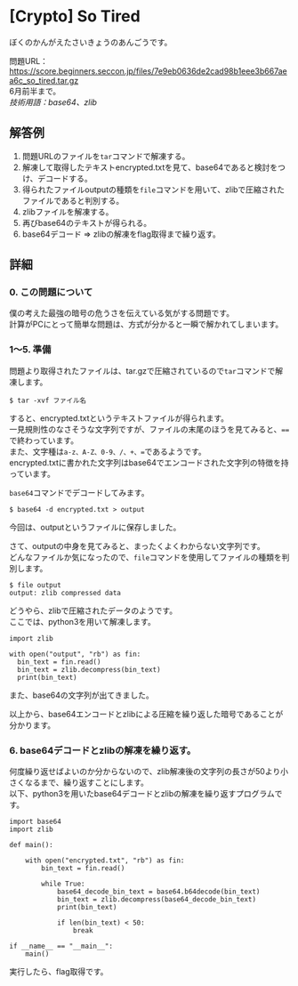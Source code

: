 # [Crypto] So Tired
ぼくのかんがえたさいきょうのあんごうです。

問題URL：https://score.beginners.seccon.jp/files/7e9eb0636de2cad98b1eee3b667aea6c_so_tired.tar.gz  
6月前半まで。  
*技術用語：base64、zlib*

## 解答例
1. 問題URLのファイルを`tar`コマンドで解凍する。
1. 解凍して取得したテキストencrypted.txtを見て、base64であると検討をつけ、デコードする。
1. 得られたファイルoutputの種類を`file`コマンドを用いて、zlibで圧縮されたファイルであると判別する。
1. zlibファイルを解凍する。
1. 再びbase64のテキストが得られる。
1. base64デコード ⇒ zlibの解凍をflag取得まで繰り返す。

## 詳細
### 0. この問題について
僕の考えた最強の暗号の危うさを伝えている気がする問題です。  
計算がPCにとって簡単な問題は、方式が分かると一瞬で解かれてしまいます。

### 1～5. 準備
問題より取得されたファイルは、tar.gzで圧縮されているので`tar`コマンドで解凍します。
~~~
$ tar -xvf ファイル名
~~~
すると、encrypted.txtというテキストファイルが得られます。  
一見規則性のなさそうな文字列ですが、ファイルの末尾のほうを見てみると、`==`で終わっています。  
また、文字種は`a-z、A-Z、0-9、/、+、=`であるようです。  
encrypted.txtに書かれた文字列はbase64でエンコードされた文字列の特徴を持っています。  

`base64`コマンドでデコードしてみます。
~~~
$ base64 -d encrypted.txt > output
~~~
今回は、outputというファイルに保存しました。  

さて、outputの中身を見てみると、まったくよくわからない文字列です。  
どんなファイルか気になったので、`file`コマンドを使用してファイルの種類を判別します。
~~~
$ file output
output: zlib compressed data
~~~ 
どうやら、zlibで圧縮されたデータのようです。  
ここでは、python3を用いて解凍します。
~~~
import zlib

with open("output", "rb") as fin:
  bin_text = fin.read()
  bin_text = zlib.decompress(bin_text)
  print(bin_text)
~~~
また、base64の文字列が出てきました。  
 
以上から、base64エンコードとzlibによる圧縮を繰り返した暗号であることが分かります。
 
### 6. base64デコードとzlibの解凍を繰り返す。
何度繰り返せばよいのか分からないので、zlib解凍後の文字列の長さが50より小さくなるまで、繰り返すことにします。  
以下、python3を用いたbase64デコードとzlibの解凍を繰り返すプログラムです。
~~~
import base64
import zlib

def main():

    with open("encrypted.txt", "rb") as fin:
        bin_text = fin.read()

        while True:
            base64_decode_bin_text = base64.b64decode(bin_text)
            bin_text = zlib.decompress(base64_decode_bin_text)
            print(bin_text)

            if len(bin_text) < 50:
                break

if __name__ == "__main__":
    main()
~~~
実行したら、flag取得です。

